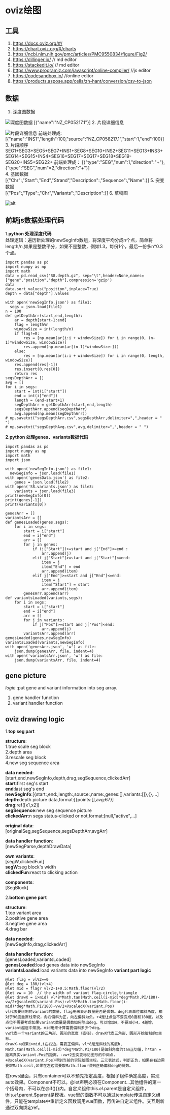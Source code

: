 # oviz绘图

## 工具
1. https://docs.oviz.org/#/
2. https://chart.oviz.org/#/charts
3. https://ncbi.nlm.nih.gov/pmc/articles/PMC9550834/figure/Fig2/
4. https://dillinger.io/ // md editor
5. https://stackedit.io/ // md editor
6. https://www.programiz.com/javascript/online-compiler/ //js editor
7. https://codesandbox.io/ //online editor
8. https://products.aspose.app/cells/zh-hant/conversion/csv-to-json
## 数据
1. 深度图数据

![深度图数据](https://github.com/RaychelleHe/images/blob/main/oviz/gene_depth.png?raw=true)
[{"name":"NZ_CP05217.1"}]
2. 片段详细信息

![片段详细信息](https://github.com/RaychelleHe/images/blob/main/oviz/gene_info.png?raw=true)
前端处理成:
[{"name":"INS1","length":100,"source":"NZ\_CP058217.1","start":1,"end":100}]
3. 片段顺序
SEG1+SEG3+SEG5+SEG7+INS1+SEG8+SEG10+INS2+SEG11+SEG13+INS3+SEG14+SEG15+INS4+SEG16+SEG17+SEG17+SEG18+SEG19-SEG20+INS5+SEG22+
前端处理成：
[{"type":"SEG","num":1,"direction":"+"},{"type":"SEG","num"=2,"direction":"+"}]  
4. 基因数据  
[{"Chr":,"Start":,"End","Strand","Description":,"Sequence":,"Name":}]
5. 突变数据  
[{"Pos":,"Type":,"Chr","Variants":,"Description":}]
6. 草稿图

![alt](https://github.com/RaychelleHe/images/blob/main/oviz/gene_depth_script.jpg?raw=true "test")
## 前期js数据处理代码
1.**python 处理深度代码**  
处理逻辑：遍历新处理的newSegInfo数组，将深度平均分成n个点，简单将length/n,如果是整数平分，如果不是整数，例如1.3，每份1个，最后一份多n*0.3个点。
```
import pandas as pd
import numpy as np
import math
data = pd.read_csv("S8.depth.gz", sep="\t",header=None,names=["gene","position","depth"],compression='gzip')
data
data.sort_values("position",inplace=True)
depth = data["depth"].values

with open('newSegInfo.json') as file1:
  segs = json.load(file1)
n = 100
def getDepthArr(start,end,length):
    ar = depth[start-1:end]
    flag = length%n
    windowSize = int(length/n)
    if flag!=0:
        res = [np.mean(ar[i:i + windowSize]) for i in range(0, (n-1)*windowSize, windowSize)]
        res.append(np.mean(ar[(n-1)*windowSize:]))
    else:
        res = [np.mean(ar[i:i + windowSize]) for i in range(0, length, windowSize)]
    res.append(res[-1])
    res.insert(0,res[0])
    return res
segsDepthArr = []
avg = []
for i in segs:
    start = int(i["start"])
    end = int(i["end"])
    length = (end-start+1)
    segDepthArr = getDepthArr(start,end,length)
    segsDepthArr.append(segDepthArr)
    avg.append(np.mean(segDepthArr))
# np.savetxt("segsDepthArr.csv",segsDepthArr,delimiter=",",header = " ")
# np.savetxt("segsDepthAvg.csv",avg,delimiter=",",header = " ")
```
**2.python 处理genes、variants数据代码**
```
import pandas as pd
import numpy as np
import math
import json

with open('newSegInfo.json') as file1:
  newSegInfo = json.load(file1)
with open('genesData.json') as file2:
    genes = json.load(file2)
with open('S8.variants.json') as file3:
    variants = json.load(file3)
print(newSegInfo[0])
print(genes[-1])
print(variants[0])

genesArr = []
variantsArr = []
def genesLoaded(genes,segs):
    for i in segs:
        start = i["start"]
        end = i["end"]
        arr = []
        for j in genes:
            if (j["Start"])>=start and j["End"]<=end :
                arr.append(j)
            elif j["Start"]>=start and j["Start"]<=end:
                item = j
                item["End"] = end
                arr.append(item)
            elif j["End"]>=start and j["End"]<=end:
                item = j
                item["Start"] = start
                arr.append(item)
        genesArr.append(arr)
def variantsLoaded(variants,segs):
    for i in segs:
        start = i["start"]
        end = i["end"]
        arr = []
        for j in variants:
            if j["Pos"]>=start and j["Pos"]<end:
                arr.append(j)
        variantsArr.append(arr)
genesLoaded(genes,newSegInfo)
variantsLoaded(variants,newSegInfo)
with open('genesArr.json', 'w') as file:
    json.dump(genesArr, file, indent=4)
with open('variantsArr.json', 'w') as file:
    json.dump(variantsArr, file, indent=4)
```

## gene picture
*logic* :put gene and variant information into seg array.
1. gene handler function
2. variant handler function

## oviz drawing logic
1.**top seg part**  

**structure**:  
    1.true scale seg block  
    2.depth area  
    3.rescale seg block  
    4.new seg sequence area  
    
**data needed**:  
    [start,end,newSegInfo,depth,drag,segSequence,clickedArr]  
    **start**:first seg's start  
    **end**:last seg's end  
    **newSegInfo**:[{start:,end:,length:,source:,name:,genes:[],variants:[]},{},...]  
    **depth**:depth picture data,format:[{points:[],avg:67}]  
    **drag**:ref([x1,x2])  
    **segSequence**:new seg sequence picture  
    **clickedArr**:n segs status-clicked  or not,format:[null,"active",...]  
    
**original data**:  
    [originalSeg,segSequence,segsDepthArr,avgArr]  
    
**data handler function**:  
    [newSegParse,depthDrawData]  
    
**own variants**:  
    [segW,clickedFun]  
    **segW**:seg block's width  
    **clickedFun**:react to clicking action  
    
**components**:  
    [SegBlock]  
    
2.**bottom gene part**  

**structure**:  
    1.top variant area  
    2.positive gene area  
    3.negtive gene area  
    4.drag bar  
    
**data needed**:  
    [newSegInfo,drag,clickedArr]  
    
**data handler function**:  
    [genesLoaded,variantsLoaded]  
    **genesLoaded**:load genes data into newSegInfo  
    **variantsLoaded**:load variants data into newSegInfo 
**variant part logic** 
```
@let flag = vl%2==0 
@let deg = 180/(vl+4)
@let mid = flag? vl/2-1+0.5:Math.floor(vl/2)
@let vw = 10  // the width of variant flag-circle,triangle
@let drawX = i>mid? vl*8*Math.tan(Math.ceil(i-mid)*deg*Math.PI/180)-vw/2+@scaledX(variant.Pos):vl*8*Math.tan(Math.floor(i-mid)*deg*Math.PI/180)-vw/2+@scaledX(variant.Pos)
vl代表要绘制的variant的数量，flag用来表示数量是否是偶数。deg代表单位偏斜角度，相对于90度垂直线来说，向右偏斜为正，向左偏斜为负，+4是让点位不要变成0度和180度，以及点位不需要考虑如果variant数量是偶数如何除出deg，可以增加4，不要减小4，4越增，variant越居中聚拢。mid用来计算需要偏斜多少个deg。
vw代表一个variant的三角形、圆形的宽度（直径）。drawX代表三角形、圆形开始绘制的x坐标。
drawX->如果i>mid,i在右边，需要正偏斜，vl*8是是斜线的高度h, Math.tan(Math.ceil(i-mid)*deg*Math.PI/180)是偏斜角度的tan正切值，h*tan = 距离真实variant.Pos的距离，-vw+2去突变标记图形的中间点，+@scaledX(variant.Pos)得到当前的实际绘图坐标。三元表达式，判断正负，如果在右边需要取Math.ceil,如果在左边需要取Math.floor得到正确偏斜deg的份数。
```
在rows里面，只有container可以不预先指定高度，根据子组件确定高度，实现auto效果。Component不可以。@let声明必须在Component...其他组件的第一个括号内，不可以在@if(){}内。自定义组件this.$el.$parent是自定义组件，this.$el.$parent.$parent是模板。vue里的函数不可以通过template传进自定义组件，只能在template中重新定义函数调用vue函数，再传进自定义组件。交互刷新通过双向绑定ref。
    
   
